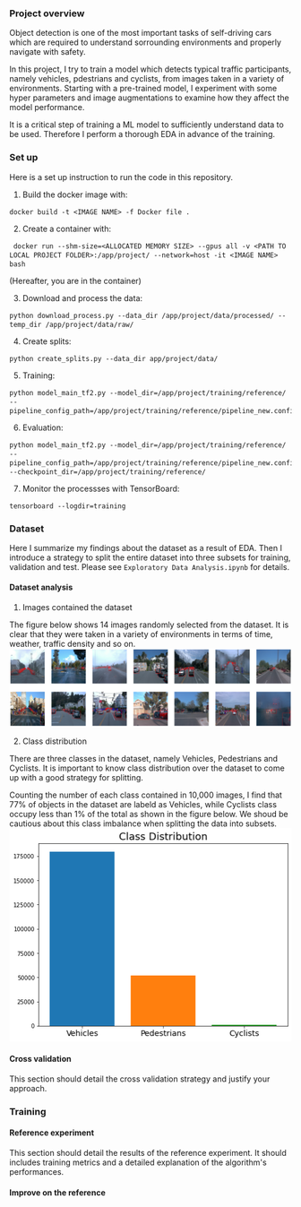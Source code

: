 ### Project overview
Object detection is one of the most important tasks of self-driving cars which are required to understand sorrounding environments and properly navigate with safety.

In this project, I try to train a model which detects typical traffic participants, namely vehicles, pdestrians and cyclists, from images taken in a variety of environments. Starting with a pre-trained model, I experiment with some hyper parameters and image augmentations to examine how they affect the model performance.

It is a critical step of training a ML model to sufficiently understand data to be used. Therefore I perform a thorough EDA in advance of the training.

### Set up
<!-- This section should contain a brief description of the steps to follow to run the code for this repository. -->
Here is a set up instruction to run the code in this repository.

1. Build the docker image with:
```
docker build -t <IMAGE NAME> -f Docker file .
```
2. Create a container with:
```
 docker run --shm-size=<ALLOCATED MEMORY SIZE> --gpus all -v <PATH TO LOCAL PROJECT FOLDER>:/app/project/ --network=host -it <IMAGE NAME> bash
```
(Hereafter, you are in the container)

3. Download and process the data:
```
python download_process.py --data_dir /app/project/data/processed/ --temp_dir /app/project/data/raw/
```
4. Create splits:
```
python create_splits.py --data_dir app/project/data/
```
5. Training:
```
python model_main_tf2.py --model_dir=/app/project/training/reference/ --pipeline_config_path=/app/project/training/reference/pipeline_new.config
```
6. Evaluation:
```
python model_main_tf2.py --model_dir=/app/project/training/reference/ --pipeline_config_path=/app/project/training/reference/pipeline_new.config --checkpoint_dir=/app/project/training/reference/
```
7. Monitor the processses with TensorBoard:
```
tensorboard --logdir=training
```

### Dataset
Here I summarize my findings about the dataset as a result of EDA. Then I introduce a strategy to split the entire dataset into three subsets for training, validation and test. Please see `Exploratory Data Analysis.ipynb` for details.
#### Dataset analysis
1. Images contained the dataset

The figure below shows 14 images randomly selected from the dataset. It is clear that they were taken in a variety of environments in terms of time, weather, traffic density and so on.
![Example Images](figure/ExampleImages.png)

2. Class distribution

There are three classes in the dataset, namely Vehicles, Pedestrians and Cyclists. It is important to know class distribution over the dataset to come up with a good strategy for splitting.

Counting the number of each class contained in 10,000 images, I find that 77% of objects in the dataset are labeld as Vehicles, while Cyclists class occupy less than 1% of the total as shown in the figure below. We shoud be cautious about this class imbalance when splitting the data into subsets. 
![Class Distribution](figure/ClassDistribution.png)

#### Cross validation
This section should detail the cross validation strategy and justify your approach.

### Training
#### Reference experiment
This section should detail the results of the reference experiment. It should includes training metrics and a detailed explanation of the algorithm's performances.

#### Improve on the reference